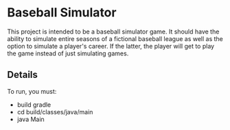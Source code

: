 # Baseball Simulator

This project is intended to be a baseball simulator game. It should have the ability to simulate entire seasons of a fictional baseball league as well as the option to simulate a player's career. If the latter, the player will get to play the game instead of just simulating games.

## Details

To run, you must:
* build gradle
* cd build/classes/java/main
* java Main
